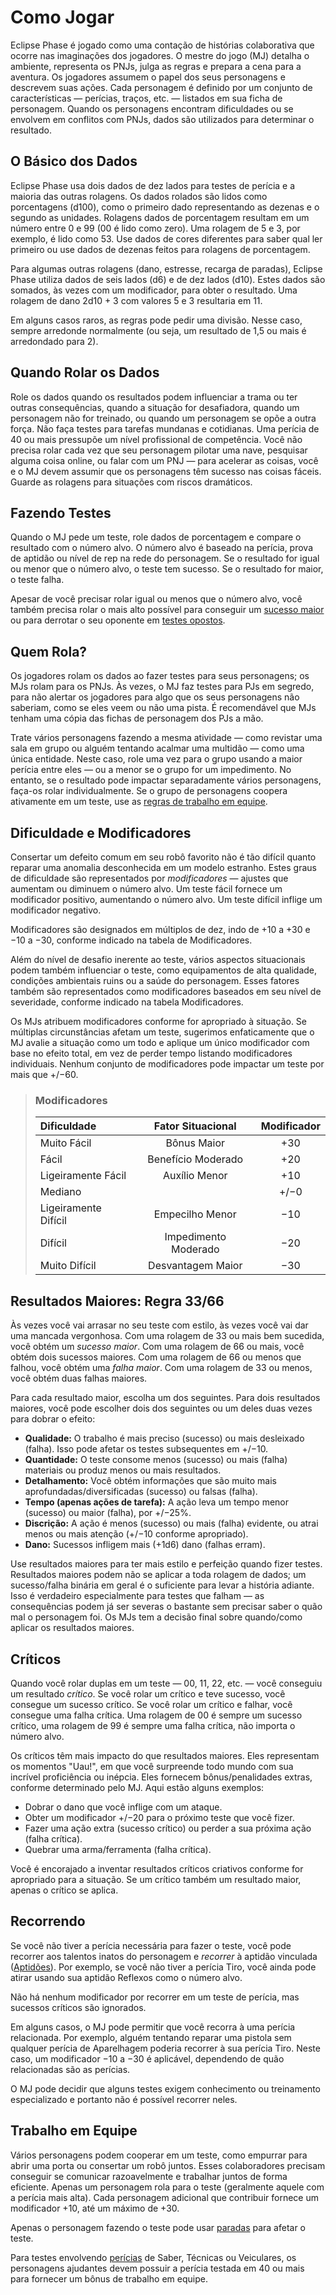 # Como Jogar

Eclipse Phase é jogado como uma contação de histórias colaborativa que ocorre nas imaginações dos jogadores. O mestre do jogo (MJ) detalha o ambiente, representa os PNJs, julga as regras e prepara a cena para a aventura. Os jogadores assumem o papel dos seus personagens e descrevem suas ações. Cada personagem é definido por um conjunto de características — perícias, traços, etc. — listados em sua ficha de personagem. Quando os personagens encontram dificuldades ou se envolvem em conflitos com PNJs, dados são utilizados para determinar o resultado.

## O Básico dos Dados

Eclipse Phase usa dois dados de dez lados para testes de perícia e a maioria das outras rolagens. Os dados rolados são lidos como porcentagens (d100), como o primeiro dado representando as dezenas e o segundo as unidades. Rolagens dados de porcentagem resultam em um número entre 0 e 99 (00 é lido como zero). Uma rolagem de 5 e 3, por exemplo, é lido como 53. Use dados de cores diferentes para saber qual ler primeiro ou use dados de dezenas feitos para rolagens de porcentagem.

Para algumas outras rolagens (dano, estresse, recarga de paradas), Eclipse Phase utiliza dados de seis lados (d6) e de dez lados (d10). Estes dados são somados, às vezes com um modificador, para obter o resultado. Uma rolagem de dano 2d10 + 3 com valores 5 e 3 resultaria em 11.

Em alguns casos raros, as regras pode pedir uma divisão. Nesse caso, sempre arredonde normalmente (ou seja, um resultado de 1,5 ou mais é arredondado para 2).

## Quando Rolar os Dados

Role os dados quando os resultados podem influenciar a trama ou ter outras consequências, quando a situação for desafiadora, quando um personagem não for treinado, ou quando um personagem se opõe a outra força. Não faça testes para tarefas mundanas e cotidianas. Uma perícia de 40 ou mais pressupõe um nível profissional de competência. Você não precisa rolar cada vez que seu personagem pilotar uma nave, pesquisar alguma coisa online, ou falar com um PNJ — para acelerar as coisas, você e o MJ devem assumir que os personagens têm sucesso nas coisas fáceis. Guarde as rolagens para situações com riscos dramáticos.

## Fazendo Testes

Quando o MJ pede um teste, role dados de porcentagem e compare o resultado com o número alvo. O número alvo é baseado na perícia, prova de aptidão ou nível de rep na rede do personagem. Se o resultado for igual ou menor que o número alvo, o teste tem sucesso. Se o resultado for maior, o teste falha.

Apesar de você precisar rolar igual ou menos que o número alvo, você também precisa rolar o mais alto possível para conseguir um [sucesso maior](../03/01-how-to-play.md#superior-results-3366-rule) ou para derrotar o seu oponente em [testes opostos](../03/02-types-of-tests.md#opposed-tests).

## Quem Rola?

Os jogadores rolam os dados ao fazer testes para seus personagens; os MJs rolam para os PNJs. Às vezes, o MJ faz testes para PJs em segredo, para não alertar os jogadores para algo que os seus personagens não saberiam, como se eles veem ou não uma pista. É recomendável que MJs tenham uma cópia das fichas de personagem dos PJs a mão.

Trate vários personagens fazendo a mesma atividade — como revistar uma sala em grupo ou alguém tentando acalmar uma multidão — como uma única entidade. Neste caso, role uma vez para o grupo usando a maior perícia entre eles — ou a menor se o grupo for um impedimento. No entanto, se o resultado pode impactar separadamente vários personagens, faça-os rolar individualmente. Se o grupo de personagens coopera ativamente em um teste, use as [regras de trabalho em equipe](../03/01-how-to-play.md#teamwork).

## Dificuldade e Modificadores

Consertar um defeito comum em seu robô favorito não é tão difícil quanto reparar uma anomalia desconhecida em um modelo estranho. Estes graus de dificuldade são representados por _modificadores_ — ajustes que aumentam ou diminuem o número alvo. Um teste fácil fornece um modificador positivo, aumentando o número alvo. Um teste difícil inflige um modificador negativo.

Modificadores são designados em múltiplos de dez, indo de +10 a +30 e −10 a −30, conforme indicado na tabela de Modificadores.

Além do nível de desafio inerente ao teste, vários aspectos situacionais podem também influenciar o teste, como equipamentos de alta qualidade, condições ambientais ruins ou a saúde do personagem. Esses fatores também são representados como modificadores baseados em seu nível de severidade, conforme indicado na tabela Modificadores.

Os MJs atribuem modificadores conforme for apropriado à situação. Se múltiplas circunstâncias afetam um teste, sugerimos enfaticamente que o MJ avalie a situação como um todo e aplique um único modificador com base no efeito total, em vez de perder tempo listando modificadores individuais. Nenhum conjunto de modificadores pode impactar um teste por mais que +/−60.

<blockquote class="table">

### Modificadores

| Dificuldade          |  Fator Situacional   | Modificador |
|:-------------------- |:--------------------:|:-----------:|
| Muito Fácil          |     Bônus Maior      |     +30     |
| Fácil                |  Benefício Moderado  |     +20     |
| Ligeiramente Fácil   |    Auxílio Menor     |     +10     |
| Mediano              |                      |    +/−0     |
| Ligeiramente Difícil |   Empecilho Menor    |     −10     |
| Difícil              | Impedimento Moderado |     −20     |
| Muito Difícil        |  Desvantagem Maior   |     −30     |

</blockquote>

## Resultados Maiores: Regra 33/66

Às vezes você vai arrasar no seu teste com estilo, às vezes você vai dar uma mancada vergonhosa. Com uma rolagem de 33 ou mais bem sucedida, você obtém um _sucesso maior_. Com uma rolagem de 66 ou mais, você obtém dois sucessos maiores. Com uma rolagem de 66 ou menos que falhou, você obtém uma _falha maior_. Com uma rolagem de 33 ou menos, você obtém duas falhas maiores.

Para cada resultado maior, escolha um dos seguintes. Para dois resultados maiores, você pode escolher dois dos seguintes ou um deles duas vezes para dobrar o efeito:

- **Qualidade:** O trabalho é mais preciso (sucesso) ou mais desleixado (falha). Isso pode afetar os testes subsequentes em +/−10.
- **Quantidade:** O teste consome menos (sucesso) ou mais (falha) materiais ou produz menos ou mais resultados.
- **Detalhamento:** Você obtém informações que são muito mais aprofundadas/diversificadas (sucesso) ou falsas (falha).
- **Tempo (apenas ações de tarefa):** A ação leva um tempo menor (sucesso) ou maior (falha), por +/−25%.
- **Discrição:** A ação é menos (sucesso) ou mais (falha) evidente, ou atrai menos ou mais atenção (+/−10 conforme apropriado).
- **Dano:** Sucessos infligem mais (+1d6) dano (falhas erram).

Use resultados maiores para ter mais estilo e perfeição quando fizer testes. Resultados maiores podem não se aplicar a toda rolagem de dados; um sucesso/falha binária em geral é o suficiente para levar a história adiante. Isso é verdadeiro especialmente para testes que falham — as consequências podem já ser severas o bastante sem precisar saber o quão mal o personagem foi. Os MJs tem a decisão final sobre quando/como aplicar os resultados maiores.

## Críticos

Quando você rolar duplas em um teste — 00, 11, 22, etc. — você conseguiu um resultado _crítico_. Se você rolar um crítico e teve sucesso, você consegue um sucesso crítico. Se você rolar um crítico e falhar, você consegue uma falha crítica. Uma rolagem de 00 é sempre um sucesso crítico, uma rolagem de 99 é sempre uma falha crítica, não importa o número alvo.

Os críticos têm mais impacto do que resultados maiores. Eles representam os momentos "Uau!", em que você surpreende todo mundo com sua incrível proficiência ou inépcia. Eles fornecem bônus/penalidades extras, conforme determinado pelo MJ. Aqui estão alguns exemplos:

- Dobrar o dano que você inflige com um ataque.
- Obter um modificador +/−20 para o próximo teste que você fizer.
- Fazer uma ação extra (sucesso crítico) ou perder a sua próxima ação (falha crítica).
- Quebrar uma arma/ferramenta (falha crítica).

Você é encorajado a inventar resultados críticos criativos conforme for apropriado para a situação. Se um crítico também um resultado maior, apenas o crítico se aplica.

## Recorrendo

Se você não tiver a perícia necessária para fazer o teste, você pode recorrer aos talentos inatos do personagem e _recorrer_ à aptidão vinculada ([Aptidões](../04/01-character-stats.md#aptitudes)). Por exemplo, se você não tiver a perícia Tiro, você ainda pode atirar usando sua aptidão Reflexos como o número alvo.

Não há nenhum modificador por recorrer em um teste de perícia, mas sucessos críticos são ignorados.

Em alguns casos, o MJ pode permitir que você recorra à uma perícia relacionada. Por exemplo, alguém tentando reparar uma pistola sem qualquer perícia de Aparelhagem poderia recorrer à sua perícia Tiro. Neste caso, um modificador −10 a −30 é aplicável, dependendo de quão relacionadas são as perícias.

O MJ pode decidir que alguns testes exigem conhecimento ou treinamento especializado e portanto não é possível recorrer neles.

## Trabalho em Equipe

Vários personagens podem cooperar em um teste, como empurrar para abrir uma porta ou consertar um robô juntos. Esses colaboradores precisam conseguir se comunicar razoavelmente e trabalhar juntos de forma eficiente. Apenas um personagem rola para o teste (geralmente aquele com a perícia mais alta). Cada personagem adicional que contribuir fornece um modificador +10, até um máximo de +30.

Apenas o personagem fazendo o teste pode usar [paradas](../03/05-pools.md) para afetar o teste.

Para testes envolvendo [perícias](../04/18-skills.md) de Saber, Técnicas ou Veiculares, os personagens ajudantes devem possuir a perícia testada em 40 ou mais para fornecer um bônus de trabalho em equipe.
